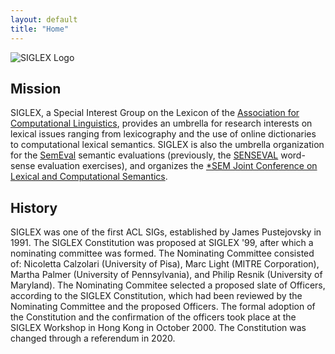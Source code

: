 ```yaml
---
layout: default
title: "Home"
---
```


<img id="logo" src="{{ site.baseurl }}/assets/img/siglex.gif" alt="SIGLEX Logo">

## Mission

SIGLEX, a Special Interest Group on the Lexicon of the [Association for Computational Linguistics](http://www.aclweb.org), provides an umbrella for research interests on lexical issues ranging from lexicography and the use of online dictionaries to computational lexical semantics.
SIGLEX is also the umbrella organization for the [SemEval](https://semeval.github.io/) semantic evaluations (previously, the [SENSEVAL](http://www.senseval.org/) word-sense evaluation exercises), and organizes the [*SEM Joint Conference on Lexical and Computational Semantics](https://starsem.org/).

## History

SIGLEX was one of the first ACL SIGs, established by James Pustejovsky in 1991. The SIGLEX Constitution was proposed at SIGLEX '99, after which a nominating committee was formed. The Nominating Committee consisted of: Nicoletta Calzolari (University of Pisa), Marc Light (MITRE Corporation), Martha Palmer (University of Pennsylvania), and Philip Resnik (University of Maryland). The Nominating Commitee selected a proposed slate of Officers, according to the SIGLEX Constitution, which had been reviewed by the Nominating Committee and the proposed Officers. The formal adoption of the Constitution and the confirmation of the officers took place at the SIGLEX Workshop in Hong Kong in October 2000.
The Constitution was changed through a referendum in 2020.